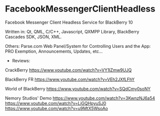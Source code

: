 # FacebookMessengerClientHeadless
Facebook Messenger Client Headless Service for BlackBerry 10

Written in: Qt, QML, C/C++, Javascript, QXMPP Library, BlackBerry Cascades SDK, JSON, XML.

Others: Parse.com Web Panel/System for Controlling Users and the App: 
PRO Exemption, Announcements, Updates, etc...

- Reviews:

CrackBerry
https://www.youtube.com/watch?v=VY1IZmw9UJQ

BlackBerry FR
https://www.youtube.com/watch?v=VEh2JXfLFhY

World of BlackBerry
https://www.youtube.com/watch?v=SQdCmy0soNY

Nemory Studios' Demo
https://www.youtube.com/watch?v=3KwnzNJ6a54
https://www.youtube.com/watch?v=LjGQHpyuSJ0
https://www.youtube.com/watch?v=u9MtX5WsoAo
